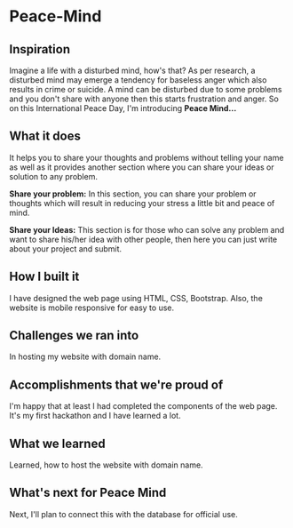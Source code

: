 # Peace-Mind

## Inspiration
Imagine a life with a disturbed mind, how's that?
As per research, a disturbed mind may emerge a tendency for baseless anger which also results in crime or suicide. A mind can be disturbed due to some problems and you don't share with anyone then this starts frustration and anger.
So on this International Peace Day, I'm introducing **Peace Mind...**

## What it does
It helps you to share your thoughts and problems without telling your name as well as it provides another section where you can share your ideas or solution to any problem.

**Share your problem:** In this section, you can share your problem or thoughts which will result in reducing your stress a little bit and peace of mind.

**Share your Ideas:** This section is for those who can solve any problem and want to share his/her idea with other people,  then here you can just write about your project and submit.

## How I built it
I have designed the web page using HTML, CSS, Bootstrap. Also, the website is mobile responsive for easy to use.

## Challenges we ran into
In hosting my website with domain name.

## Accomplishments that we're proud of
I'm happy that at least I had completed the components of the web page. It's my first hackathon and I have learned a lot.

## What we learned
Learned, how to host the website with domain name.

## What's next for Peace Mind
Next, I'll plan to connect this with the database for official use.
